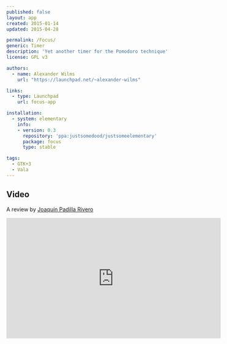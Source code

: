 ```yaml
---
published: false
layout: app
created: 2015-01-14
updated: 2015-04-28

permalink: /Focus/
generic: Timer
description: 'Yet another timer for the Pomodoro technique'
license: GPL v3

authors:
  - name: Alexander Wilms
    url: "https://launchpad.net/~alexander-wilms"

links:
  - type: Launchpad
    url: focus-app

installation:
  - system: elementary
    info:
    - version: 0.3
      repository: 'ppa:justsomedood/justsomeelementary'
      package: focus
      type: stable

tags:
  - GTK+3
  - Vala
---
```

## Video
A review by [Joaquín Padilla Rivero](https://www.youtube.com/channel/UC_im4PuM9ViTNjaUf2cXmgg)

<iframe width="560" height="315" src="https://www.youtube.com/embed/QnO6P9IUkiU" frameborder="0" allowfullscreen></iframe>
